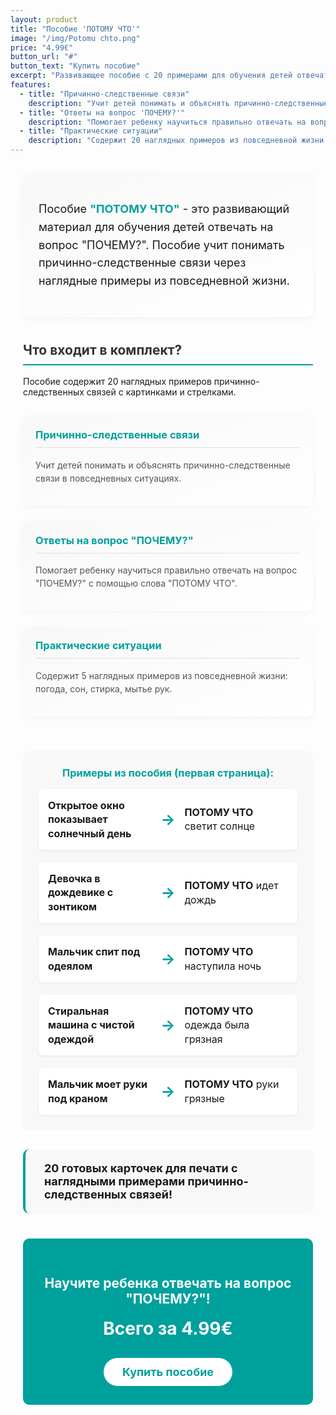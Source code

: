 ```yaml
---
layout: product
title: "Пособие 'ПОТОМУ ЧТО'"
image: "/img/Potomu chto.png"
price: "4.99€"
button_url: "#"
button_text: "Купить пособие"
excerpt: "Развивающее пособие с 20 примерами для обучения детей отвечать на вопрос 'ПОЧЕМУ?'. Учит понимать причинно-следственные связи."
features:
  - title: "Причинно-следственные связи"
    description: "Учит детей понимать и объяснять причинно-следственные связи в повседневных ситуациях."
  - title: "Ответы на вопрос 'ПОЧЕМУ?'"
    description: "Помогает ребенку научиться правильно отвечать на вопрос 'ПОЧЕМУ?' с помощью слова 'ПОТОМУ ЧТО'."
  - title: "Практические ситуации"
    description: "Содержит 20 наглядных примеров из повседневной жизни: погода, сон, стирка, мытье рук и многое другое."
---
```


<style>
.book-container {
  max-width: 800px;
  margin: 0 auto;
  padding: 0 20px;
}

.section-title {
  border-bottom: 2px solid #00a09c;
  padding-bottom: 10px;
  color: #333;
  margin-top: 40px;
}

.book-intro {
  background: linear-gradient(160deg, #f8f8f8, #fff);
  border-radius: 10px;
  padding: 25px;
  margin: 30px 0;
  box-shadow: 0 2px 10px rgba(0, 0, 0, 0.05);
  font-size: 18px;
  line-height: 1.6;
}

.book-intro strong {
  color: #00a09c;
}

.feature-cards {
  display: flex;
  flex-wrap: wrap;
  justify-content: space-between;
  margin: 30px 0;
}

.feature-card {
  width: 100%;
  margin-bottom: 25px;
  padding: 20px;
  background: linear-gradient(160deg, #f8f8f8, #fff);
  border-radius: 10px;
  box-shadow: 0 2px 10px rgba(0, 0, 0, 0.05);
  transition: transform 0.3s ease, box-shadow 0.3s ease;
}

.feature-card:hover {
  transform: translateY(-5px);
  box-shadow: 0 5px 15px rgba(0, 0, 0, 0.1);
}

.feature-card h3 {
  color: #00a09c;
  margin-top: 0;
  border-bottom: 1px solid #e0e0e0;
  padding-bottom: 10px;
}

.feature-card p {
  color: #555;
  line-height: 1.5;
}

.examples-section {
  background-color: #f8f8f8;
  padding: 25px;
  border-radius: 10px;
  margin: 30px 0;
}

.example-item {
  display: flex;
  align-items: center;
  margin-bottom: 20px;
  padding: 15px;
  background: white;
  border-radius: 8px;
  box-shadow: 0 2px 5px rgba(0, 0, 0, 0.05);
}

.example-item:last-child {
  margin-bottom: 0;
}

.example-arrow {
  margin: 0 15px;
  font-size: 24px;
  color: #00a09c;
  font-weight: bold;
}

.example-text {
  flex: 1;
  font-size: 16px;
  line-height: 1.4;
}

.book-bonus {
  background-color: #f8f8f8;
  padding: 20px 30px;
  border-radius: 10px;
  border-left: 4px solid #00a09c;
  margin: 30px 0;
  font-weight: bold;
  font-size: 18px;
}

.cta-section {
  text-align: center;
  background-color: #00a09c;
  color: white;
  padding: 30px;
  border-radius: 10px;
  margin: 40px 0 20px;
}

.cta-button {
  display: inline-block;
  margin-top: 15px;
  padding: 12px 30px;
  background-color: white;
  color: #00a09c;
  font-weight: bold;
  text-decoration: none;
  border-radius: 30px;
  transition: all 0.3s ease;
  font-size: 18px;
}

.cta-button:hover {
  background-color: #f0f0f0;
  transform: scale(1.05);
}

.price-tag {
  font-size: 28px;
  font-weight: bold;
  margin: 15px 0;
}

@media (max-width: 768px) {
  .feature-cards {
    justify-content: center;
  }
  
  .feature-card {
    max-width: 100%;
  }
  
  .example-item {
    flex-direction: column;
    text-align: center;
  }
  
  .example-arrow {
    transform: rotate(90deg);
    margin: 10px 0;
  }
}
</style>

<div class="book-container">

<div class="book-intro">
  <p>Пособие <strong>"ПОТОМУ ЧТО"</strong> - это развивающий материал для обучения детей отвечать на вопрос "ПОЧЕМУ?". Пособие учит понимать причинно-следственные связи через наглядные примеры из повседневной жизни.</p>
</div>

<h2 class="section-title">Что входит в комплект?</h2>

  <p>Пособие содержит 20 наглядных примеров причинно-следственных связей с картинками и стрелками.</p>

<div class="feature-cards">
  <div class="feature-card">
    <h3>Причинно-следственные связи</h3>
    <p>Учит детей понимать и объяснять причинно-следственные связи в повседневных ситуациях.</p>
  </div>
  
  <div class="feature-card">
    <h3>Ответы на вопрос "ПОЧЕМУ?"</h3>
    <p>Помогает ребенку научиться правильно отвечать на вопрос "ПОЧЕМУ?" с помощью слова "ПОТОМУ ЧТО".</p>
  </div>
  
  <div class="feature-card">
    <h3>Практические ситуации</h3>
    <p>Содержит 5 наглядных примеров из повседневной жизни: погода, сон, стирка, мытье рук.</p>
  </div>
</div>

<div class="examples-section">
  <h3 style="color: #00a09c; margin-top: 0; text-align: center;">Примеры из пособия (первая страница):</h3>
  
  <div class="example-item">
    <div class="example-text">
      <strong>Открытое окно показывает солнечный день</strong>
    </div>
    <div class="example-arrow">→</div>
    <div class="example-text">
      <strong>ПОТОМУ ЧТО</strong> светит солнце
    </div>
  </div>
  
  <div class="example-item">
    <div class="example-text">
      <strong>Девочка в дождевике с зонтиком</strong>
    </div>
    <div class="example-arrow">→</div>
    <div class="example-text">
      <strong>ПОТОМУ ЧТО</strong> идет дождь
    </div>
  </div>
  
  <div class="example-item">
    <div class="example-text">
      <strong>Мальчик спит под одеялом</strong>
    </div>
    <div class="example-arrow">→</div>
    <div class="example-text">
      <strong>ПОТОМУ ЧТО</strong> наступила ночь
    </div>
  </div>
  
  <div class="example-item">
    <div class="example-text">
      <strong>Стиральная машина с чистой одеждой</strong>
    </div>
    <div class="example-arrow">→</div>
    <div class="example-text">
      <strong>ПОТОМУ ЧТО</strong> одежда была грязная
    </div>
  </div>
  
  <div class="example-item">
    <div class="example-text">
      <strong>Мальчик моет руки под краном</strong>
    </div>
    <div class="example-arrow">→</div>
    <div class="example-text">
      <strong>ПОТОМУ ЧТО</strong> руки грязные
    </div>
  </div>
</div>

<div class="book-bonus">
  20 готовых карточек для печати с наглядными примерами причинно-следственных связей!
</div>

<div class="cta-section">
  <h2>Научите ребенка отвечать на вопрос "ПОЧЕМУ?"!</h2>
  <p class="price-tag">Всего за 4.99€</p>
  <a href="#" class="cta-button">Купить пособие</a>
</div>

</div>
